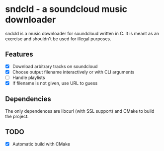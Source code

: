 # sndcld - a soundcloud music downloader

sndcld is a music downloader for soundcloud written in C.
It is meant as an exercise and shouldn't be used for illegal purposes.

## Features
- [x] Download arbitrary tracks on soundcloud
- [x] Choose output filename interactively or with CLI arguments
- [ ] Handle playlists
- [x] If filename is not given, use URL to guess

## Dependencies
The only dependences are libcurl (with SSL support) and CMake to build the project.

## TODO
- [x] Automatic build with CMake
